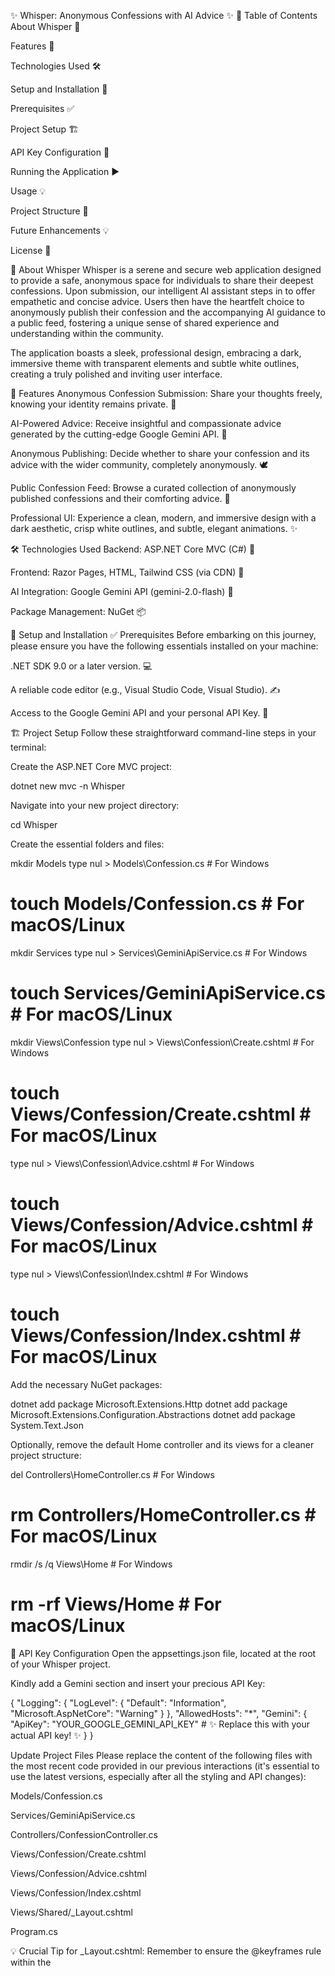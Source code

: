 ✨ Whisper: Anonymous Confessions with AI Advice ✨
📝 Table of Contents
About Whisper 🤫

Features 🌟

Technologies Used 🛠️

Setup and Installation 🚀

Prerequisites ✅

Project Setup 🏗️

API Key Configuration 🔑

Running the Application ▶️

Usage 💡

Project Structure 📁

Future Enhancements 💡

License 📄

🤫 About Whisper
Whisper is a serene and secure web application designed to provide a safe, anonymous space for individuals to share their deepest confessions. Upon submission, our intelligent AI assistant steps in to offer empathetic and concise advice. Users then have the heartfelt choice to anonymously publish their confession and the accompanying AI guidance to a public feed, fostering a unique sense of shared experience and understanding within the community.

The application boasts a sleek, professional design, embracing a dark, immersive theme with transparent elements and subtle white outlines, creating a truly polished and inviting user interface.

🌟 Features
Anonymous Confession Submission: Share your thoughts freely, knowing your identity remains private. 👤

AI-Powered Advice: Receive insightful and compassionate advice generated by the cutting-edge Google Gemini API. 🔮

Anonymous Publishing: Decide whether to share your confession and its advice with the wider community, completely anonymously. 🕊️

Public Confession Feed: Browse a curated collection of anonymously published confessions and their comforting advice. 📖

Professional UI: Experience a clean, modern, and immersive design with a dark aesthetic, crisp white outlines, and subtle, elegant animations. ✨

🛠️ Technologies Used
Backend: ASP.NET Core MVC (C#) 🚀

Frontend: Razor Pages, HTML, Tailwind CSS (via CDN) 🎨

AI Integration: Google Gemini API (gemini-2.0-flash) 🧠

Package Management: NuGet 📦

🚀 Setup and Installation
✅ Prerequisites
Before embarking on this journey, please ensure you have the following essentials installed on your machine:

.NET SDK 9.0 or a later version. 💻

A reliable code editor (e.g., Visual Studio Code, Visual Studio). ✍️

Access to the Google Gemini API and your personal API Key. 🔑

🏗️ Project Setup
Follow these straightforward command-line steps in your terminal:

Create the ASP.NET Core MVC project:

dotnet new mvc -n Whisper

Navigate into your new project directory:

cd Whisper

Create the essential folders and files:

mkdir Models
type nul > Models\Confession.cs  # For Windows
# touch Models/Confession.cs    # For macOS/Linux

mkdir Services
type nul > Services\GeminiApiService.cs # For Windows
# touch Services/GeminiApiService.cs # For macOS/Linux

mkdir Views\Confession
type nul > Views\Confession\Create.cshtml # For Windows
# touch Views/Confession/Create.cshtml # For macOS/Linux
type nul > Views\Confession\Advice.cshtml # For Windows
# touch Views/Confession/Advice.cshtml # For macOS/Linux
type nul > Views\Confession\Index.cshtml # For Windows
# touch Views/Confession/Index.cshtml # For macOS/Linux

Add the necessary NuGet packages:

dotnet add package Microsoft.Extensions.Http
dotnet add package Microsoft.Extensions.Configuration.Abstractions
dotnet add package System.Text.Json

Optionally, remove the default Home controller and its views for a cleaner project structure:

del Controllers\HomeController.cs # For Windows
# rm Controllers/HomeController.cs # For macOS/Linux

rmdir /s /q Views\Home # For Windows
# rm -rf Views/Home # For macOS/Linux

🔑 API Key Configuration
Open the appsettings.json file, located at the root of your Whisper project.

Kindly add a Gemini section and insert your precious API Key:

{
  "Logging": {
    "LogLevel": {
      "Default": "Information",
      "Microsoft.AspNetCore": "Warning"
    }
  },
  "AllowedHosts": "*",
  "Gemini": {
    "ApiKey": "YOUR_GOOGLE_GEMINI_API_KEY" # ✨ Replace this with your actual API key! ✨
  }
}

Update Project Files
Please replace the content of the following files with the most recent code provided in our previous interactions (it's essential to use the latest versions, especially after all the styling and API changes):

Models/Confession.cs

Services/GeminiApiService.cs

Controllers/ConfessionController.cs

Views/Confession/Create.cshtml

Views/Confession/Advice.cshtml

Views/Confession/Index.cshtml

Views/Shared/_Layout.cshtml

Program.cs

💡 Crucial Tip for _Layout.cshtml: Remember to ensure the @keyframes rule within the <style> block is correctly escaped using Html.Raw() as demonstrated in the final _Layout.cshtml code provided previously, to gracefully handle Razor parsing.

▶️ Running the Application
Halt any previously running instances of the application. If you encounter stubborn file lock errors (Access to the path ... is denied), please use your system's Task Manager (Windows) or Activity Monitor (macOS) to diligently terminate any dotnet.exe or Whisper.exe processes. A quick taskkill /IM Whisper.exe /F in a new terminal window can also work wonders!

Perform a thorough clean of your project (this is vital after any file modifications):

dotnet clean

Build the project to ensure everything is in order:

dotnet build

Should you encounter "Out of memory" or "paging file too small" errors, a gentle reminder: you might need to expand your system's virtual memory (paging file size) and perform a quick computer restart. 🔄

Finally, launch your application:

dotnet run

Open your favorite web browser and gracefully navigate to the URL displayed in your console (e.g., http://localhost:5204/). Enjoy your Whisper experience! 🌐

💡 Usage
Confess: On the main page, pour your heart out into the spacious text area and click "Whisper" to receive a thoughtful piece of AI-generated advice. ✍️

Publish: After soaking in the wisdom, you'll be presented with the option to "Publish Anonymously" – a chance to share your confession and its advice with the world, completely incognito. 🌍

View Confessions: A simple click on "Anonymous Confessions" in the navigation bar will transport you to a beautifully presented list of all publicly shared confessions, a testament to shared human experience. 📖

📁 Project Structure
Whisper/
├── Controllers/
│   └── ConfessionController.cs # Manages confession logic 🧠
├── Models/
│   └── Confession.cs           # Defines the confession data structure 📋
├── Services/
│   └── GeminiApiService.cs     # Handles AI (Gemini API) interactions 🤖
├── Views/
│   ├── Confession/             # Views specific to confessions
│   │   ├── Advice.cshtml       # Displays confession and AI advice 💬
│   │   ├── Create.cshtml       # Form for new confessions 📝
│   │   └── Index.cshtml        # Lists anonymous confessions 📜
│   └── Shared/
│       └── _Layout.cshtml      # The main layout for the application 🎨
├── appsettings.json            # Application configuration (including API keys) ⚙️
├── appsettings.Development.json # Development-specific configurations 🛠️
├── Program.cs                  # Application startup and service configuration 🚀
└── Whisper.csproj              # Project file defining dependencies and build settings 📦

💡 Future Enhancements
We envision many exciting possibilities for Whisper:

Database Persistence: Transition from in-memory storage to a robust database solution (e.g., SQL Server, SQLite) using Entity Framework Core for lasting confessions. 💾

User Authentication: Introduce optional user accounts for personalized confession management, if desired (while maintaining the core anonymous sharing). 🔐

Content Moderation: Implement features for responsible moderation of published confessions to ensure a safe community. 🛡️

Advanced AI Features: Delve deeper into the Gemini API for richer functionalities like sentiment analysis, diverse advice styles, or conversational follow-ups. 🗣️

Search & Filter: Empower users to easily search or filter the anonymous confessions by keywords or themes. 🔍

Enhanced Responsiveness: Further optimize the user interface for a flawless experience across all devices and screen sizes. 📱💻



<img width="1597" height="748" alt="image one" src="https://github.com/user-attachments/assets/c4804c8b-4676-49fb-83f1-fe77b9424c6c" />
<img width="616" height="521" alt="image 3" src="https://github.com/user-attachments/assets/a9ca7c2f-24f7-489e-84cf-ba61912e6413" />
<img width="1186" height="734" alt="image 2" src="https://github.com/user-attachments/assets/0c3509a3-7a30-432a-b71d-4bb97e13a1f7" />
